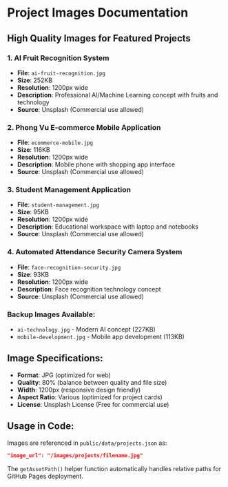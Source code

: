 # Project Images Documentation

## High Quality Images for Featured Projects

### 1. AI Fruit Recognition System
- **File**: `ai-fruit-recognition.jpg`
- **Size**: 252KB
- **Resolution**: 1200px wide
- **Description**: Professional AI/Machine Learning concept with fruits and technology
- **Source**: Unsplash (Commercial use allowed)

### 2. Phong Vu E-commerce Mobile Application  
- **File**: `ecommerce-mobile.jpg`
- **Size**: 116KB
- **Resolution**: 1200px wide
- **Description**: Mobile phone with shopping app interface
- **Source**: Unsplash (Commercial use allowed)

### 3. Student Management Application
- **File**: `student-management.jpg`
- **Size**: 95KB  
- **Resolution**: 1200px wide
- **Description**: Educational workspace with laptop and notebooks
- **Source**: Unsplash (Commercial use allowed)

### 4. Automated Attendance Security Camera System
- **File**: `face-recognition-security.jpg`
- **Size**: 93KB
- **Resolution**: 1200px wide  
- **Description**: Face recognition technology concept
- **Source**: Unsplash (Commercial use allowed)

### Backup Images Available:
- `ai-technology.jpg` - Modern AI concept (227KB)
- `mobile-development.jpg` - Mobile app development (113KB)

## Image Specifications:
- **Format**: JPG (optimized for web)
- **Quality**: 80% (balance between quality and file size)
- **Width**: 1200px (responsive design friendly)
- **Aspect Ratio**: Various (optimized for project cards)
- **License**: Unsplash License (Free for commercial use)

## Usage in Code:
Images are referenced in `public/data/projects.json` as:
```json
"image_url": "/images/projects/filename.jpg"
```

The `getAssetPath()` helper function automatically handles relative paths for GitHub Pages deployment.
